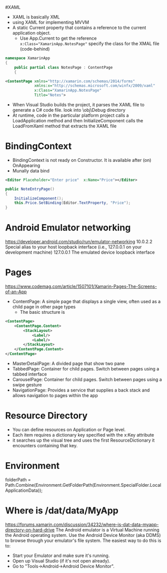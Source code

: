 #XAML
- XAML is basically XML
- using XAML for implementing MVVM
- A static Current property that contains a reference to the current application object.
  - Use App.Current to get the reference 
` x:Class="XamarinApp.NotesPage" ` specify the class for the XMAL file (code-behind)
``` C#
namespace XamarinApp
{
    public partial class NotesPage : ContentPage
    {
```
``` XML
<ContentPage xmlns="http://xamarin.com/schemas/2014/forms"
             xmlns:x="http://schemas.microsoft.com/winfx/2009/xaml"
             x:Class="XamarinApp.NotesPage"
             Title="Notes">
```
- When Visual Studio builds the project, it parses the XAML file to generate a C# code file. look into \obj\Debug directory
- At runtime, code in the particular platform project calls a LoadApplication method and then InitializeComponent calls the LoadFromXaml method that extracts the XAML file 
# BindingContext
- BindingContext is not ready on Constructor. It is available after (on) OnAppearing
- Munally data bind
``` XML
<Editor Placeholder="Enter price"  x:Name="Price"></Editor>
```
``` C#
public NoteEntryPage()
{
    InitializeComponent();
    this.Price.SetBinding(Editor.TextProperty, "Price");
}
```
# Android Emulator networking
https://developer.android.com/studio/run/emulator-networking
10.0.2.2	Special alias to your host loopback interface (i.e., 127.0.0.1 on your development machine)
127.0.0.1	The emulated device loopback interface
# Pages
https://www.codemag.com/article/1507101/Xamarin-Pages-The-Screens-of-an-App
- ContentPage: A simple page that displays a single view, often used as a child page in other page types
  - The basic structure is 
``` XML
<ContentPage>
    <ContentPage.Content>
        <StackLayout>
            <Label/>
            <Label/>
        </StackLayout>
    </ContentPage.Content>
</ContentPage>
```
- MasterDetailPage: A divided page that show two pane
- TabbedPage: Container for child pages. Switch between pages using a tabbed interface
- CarouselPage: Container for child pages. Switch between pages using a swipe gesture
- NavigationPage: Provides a service that supplies a back stack and allows navigation to pages within the app

# Resource Directory
- You can define resources on Application or Page level.
- Each item requires a dictionary key specified with the x:Key attribute
- it searches up the visual tree and uses the first ResourceDictionary it encounters containing that key.

# Environment
folderPath = Path.Combine(Environment.GetFolderPath(Environment.SpecialFolder.LocalApplicationData));

# Where is /dat/data/MyApp
https://forums.xamarin.com/discussion/34232/where-is-dat-data-myapp-directory-on-hard-drive
The Android emulator is a Virtual Machine running the Android operating system.
Use the Android Device Monitor (aka DDMS) to browse through your emulator's file system. The easiest way to do this is to:

* Start your Emulator and make sure it's running.
* Open up Visual Studio (if it's not open already).
* Go to "Tools->Android->Android Device Monitor".